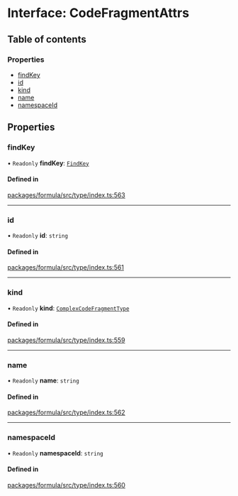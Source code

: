 # Interface: CodeFragmentAttrs

## Table of contents

### Properties

- [findKey](CodeFragmentAttrs.md#findkey)
- [id](CodeFragmentAttrs.md#id)
- [kind](CodeFragmentAttrs.md#kind)
- [name](CodeFragmentAttrs.md#name)
- [namespaceId](CodeFragmentAttrs.md#namespaceid)

## Properties

### <a id="findkey" name="findkey"></a> findKey

• `Readonly` **findKey**: [`FindKey`](FindKey.md)

#### Defined in

[packages/formula/src/type/index.ts:563](https://github.com/mashcard/mashcard/blob/main/packages/formula/src/type/index.ts#L563)

___

### <a id="id" name="id"></a> id

• `Readonly` **id**: `string`

#### Defined in

[packages/formula/src/type/index.ts:561](https://github.com/mashcard/mashcard/blob/main/packages/formula/src/type/index.ts#L561)

___

### <a id="kind" name="kind"></a> kind

• `Readonly` **kind**: [`ComplexCodeFragmentType`](../README.md#complexcodefragmenttype)

#### Defined in

[packages/formula/src/type/index.ts:559](https://github.com/mashcard/mashcard/blob/main/packages/formula/src/type/index.ts#L559)

___

### <a id="name" name="name"></a> name

• `Readonly` **name**: `string`

#### Defined in

[packages/formula/src/type/index.ts:562](https://github.com/mashcard/mashcard/blob/main/packages/formula/src/type/index.ts#L562)

___

### <a id="namespaceid" name="namespaceid"></a> namespaceId

• `Readonly` **namespaceId**: `string`

#### Defined in

[packages/formula/src/type/index.ts:560](https://github.com/mashcard/mashcard/blob/main/packages/formula/src/type/index.ts#L560)
